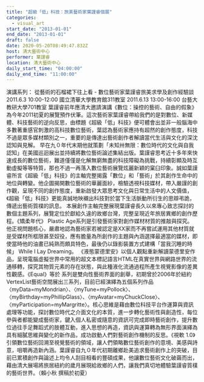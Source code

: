 ```yaml
---
title: "超級「低」科技：旅美藝術家葉謹睿個展"
categories:
  - visual_art
start_date: "2013-01-01"
end_date: "2013-01-01"
draft: false
date: 2020-05-20T08:49:47.832Z
host: 清大藝術中心
performer: 葉謹睿
location: 清大藝術中心
daily_start_time: "04:00:00"
daily_end_time: "11:00:00"
---
```


演講系列： 從藝術的石榴裙下往上看 - 數位藝術家葉謹睿旅美求學及創作經驗談 2011.6.3 10:00-12:00 國立清華大學教育館311教室 2011.6.13 13:00-16:00 台藝大教研大學701教室 葉謹睿前年應清大邀請演講《數位：操控的藝術、自由的假象》為今年2011初夏的展覽預作伏筆。這次藝術家葉謹睿帶給我們的是對數位、新媒體、科技藝術的逆向反思，由標題《超級「低」科技》便可體會出並非一般腦海中多數著重感官刺激的高科技數位藝術，葉認為藝術家應持有超然的創作態度，科技不過是眾多媒材類別之一，重要的是傳達出藝術創作者解讀當代生活與文化的深沈認知與見解。 早在九０年代末期他就策劃「未知卅無限：數位時代的文化與自我認知」在美國巡迴展出並持續將數位藝術論述集結出版。葉謹睿思考近十多年來快速成長的數位藝術，難道僅僅是化解無窮無盡的科技障礙為挑戰，持續彰顯及時互動虛擬等等特質，那也不過一再落入數位藝術展覽炫麗新穎的窠臼印象。誠如葉謹睿所言《超級「低」科技》的主軸完整揭露「數位」和「藝術」於其創作生命中的地位與轉變。他企圖揭開數位藝術的華麗面紗，檢驗透視科技媒材，帶入嚴謹的創作觀，呈現不同的創作態度，重新啟發大眾思考文化與日常生活中的人文價值，《超級「低」科技》更能真誠地映襯出科技對於當下生活脈動所衍生的思辯弔詭，傳遞出藝術質樸的訊息。 本展創作主軸完整展現葉謹睿長久以來專心致志探討的數個主題系列，展覽定位於獻給久違的故鄉台灣，完整呈現近年旅居異鄉的創作歷程。《矯柔年代》 Plastic Age系列是引發藝術家對創作媒材材質的推敲與探究。他正視問題核心，嚴肅地認為藝術家若被認定是XX家而不再嘗試運用其他材質就是受媒材所框限甚至奴役，應有膽量為所創作的主題與內涵選擇最適當的媒材，即使當時他的油畫已純熟而頗具特色，最後仍以錄影裝置方式建構「當我沉睡的時候」 While I Lay Dreaming。 《液態蒙德里安》以個人觀點重新解讀蒙德里安作品，呈現電腦虛擬世界中常用的超文本標記語言HTML在真實世界與網路世界的流通移轉，探究其物質元素的存在狀態，與此種液化流通過程所產生視覺影像的差異性觀感。《Equal》等於 系列是雙向性藝術界面的創舉，初期曾於2006年於紐約VertexList藝術空間展出三系列，目前已經演繹為五個系列作品〈myData=myMondrian〉、〈myTune=myPollock〉、〈myBirthday=myPhillipGlass〉、〈myAvatar=myChuckClose〉、〈myParticipation=myMargritte〉。核心思維是藉由數位科技平台作運算與資訊處理等功能，探討數位時代之介面文化的本質，進一步轉化藝術性與創造性，每位參與者都能變成藝術家，鍵入個人私密或隨意的資訊可完成即時藝術創作，提升數位過往手足舞蹈式的肢體互動，進入思想的再造，資訊與運算轉為無形界面演繹為具有細膩思維與變化的新作品，成功啟動人們對藝術創作機制的反思。《視軟 1.0》引領數位藝術回溯至視覺藝術的領域，讓人們領略數位藝術創作的意境、美感與詩意，咀嚼再造新內涵。葉謹睿自九０年代初期離鄉赴美追求藝術創作上的突破，目前已累積創作與論述上均令人刮目相看的豐碩成果，他讓數位藝術文化破繭而出，藉由清大展場將旅居紐約的歲月展現給故鄉的人們，讓我們真切地體驗葉謹睿質樸的藝術世界。（賴小秋 撰稿於初夏）
